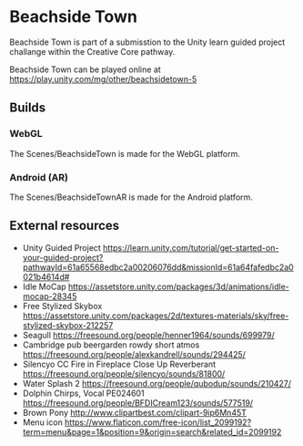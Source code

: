 # Beachside Town

Beachside Town is part of a submisstion to the Unity learn guided project challange within the Creative Core pathway.

Beachside Town can be played online at https://play.unity.com/mg/other/beachsidetown-5

## Builds

### WebGL

The Scenes/BeachsideTown is made for the WebGL platform.

### Android (AR)

The Scenes/BeachsideTownAR is made for the Android platform.

## External resources
* Unity Guided Project <https://learn.unity.com/tutorial/get-started-on-your-guided-project?pathwayId=61a65568edbc2a00206076dd&missionId=61a64fafedbc2a0021b4614d#>
* Idle MoCap <https://assetstore.unity.com/packages/3d/animations/idle-mocap-28345>
* Free Stylized Skybox <https://assetstore.unity.com/packages/2d/textures-materials/sky/free-stylized-skybox-212257>
* Seagull <https://freesound.org/people/henner1964/sounds/699979/>
* Cambridge pub beergarden rowdy short atmos <https://freesound.org/people/alexkandrell/sounds/294425/>
* Silencyo CC Fire in Fireplace Close Up Reverberant <https://freesound.org/people/silencyo/sounds/81800/>
* Water Splash 2 <https://freesound.org/people/qubodup/sounds/210427/>
* Dolphin Chirps, Vocal PE024601 <https://freesound.org/people/BFDICream123/sounds/577519/>
* Brown Pony <http://www.clipartbest.com/clipart-9ip6Mn45T>
* Menu icon <https://www.flaticon.com/free-icon/list_2099192?term=menu&page=1&position=9&origin=search&related_id=2099192>
